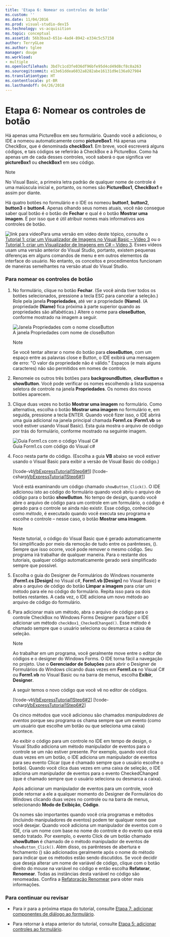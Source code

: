 ```yaml
---
title: 'Etapa 6: Nomear os controles de botão'
ms.custom: ''
ms.date: 11/04/2016
ms.prod: visual-studio-dev15
ms.technology: vs-acquisition
ms.topic: conceptual
ms.assetid: 56b3baa3-651e-4ad4-8942-e334c5c57158
author: TerryGLee
ms.author: tglee
manager: douge
ms.workload:
- multiple
ms.openlocfilehash: 3bd7c1cd3fe036df96bfe95d4cd49d8cf8c8a263
ms.sourcegitcommit: e13e61ddea6032a8282abe16131d9e136a927984
ms.translationtype: HT
ms.contentlocale: pt-BR
ms.lasthandoff: 04/26/2018
---
```

# <a name="step-6-name-your-button-controls"></a>Etapa 6: Nomear os controles de botão
Há apenas uma PictureBox em seu formulário. Quando você a adicionou, o IDE a nomeou automaticamente como **pictureBox1**. Há apenas uma CheckBox, que é denominada **checkBox1**. Em breve, você escreverá alguns códigos, e tais códigos se referirão à CheckBox e à PictureBox. Como há apenas um de cada desses controles, você saberá o que significa ver **pictureBox1** ou **checkBox1** em seu código.  

> [!NOTE]
>  No Visual Basic, a primeira letra padrão de qualquer nome de controle é uma maiúscula inicial e, portanto, os nomes são **PictureBox1**, **CheckBox1** e assim por diante.  

 Há quatro botões no formulário e o IDE os nomeou **button1**, **button2**, **button3** e **button4**. Apenas olhando seus nomes atuais, você não consegue saber qual botão é o botão de **Fechar** e qual é o botão **Mostrar uma imagem**. É por isso que é útil atribuir nomes mais informativos aos controles de botão.  

 ![link para vídeo](../data-tools/media/playvideo.gif "PlayVideo")Para uma versão em vídeo deste tópico, consulte o [Tutorial 1: criar um Visualizador de Imagens no Visual Basic – Vídeo 3](http://go.microsoft.com/fwlink/?LinkId=205213) ou o [Tutorial 1: criar um Visualizador de Imagens em C# – Vídeo 3](http://go.microsoft.com/fwlink/?LinkId=205202). Esses vídeos usam uma versão anterior do Visual Studio, portanto, existem pequenas diferenças em alguns comandos de menu e em outros elementos da interface do usuário. No entanto, os conceitos e procedimentos funcionam de maneiras semelhantes na versão atual do Visual Studio.  

### <a name="to-name-your-button-controls"></a>Para nomear os controles de botão  

1.  No formulário, clique no botão **Fechar**. (Se você ainda tiver todos os botões selecionados, pressione a tecla ESC para cancelar a seleção.) Role pela janela **Propriedades**, até ver a propriedade **(Name)**. (A propriedade **(Name)** fica próxima à parte superior quando as propriedades são alfabéticas.) Altere o nome para **closeButton**, conforme mostrado na imagem a seguir.  

     ![Janela Propriedades com o nome closeButton](../ide/media/express_setnameproperty.png "Express_SetNameProperty")  
A janela Propriedades com nome de closeButton  

    > [!NOTE]
    >  Se você tentar alterar o nome do botão para **closeButton**, com um espaço entre as palavras close e Button, o IDE exibirá uma mensagem de erro: "O valor da propriedade não é válido." Espaços (e mais alguns caracteres) não são permitidos em nomes de controle.  

2.  Renomeie os outros três botões para **backgroundButton**, **clearButton** e **showButton**. Você pode verificar os nomes escolhendo a lista suspensa seletora de controle na janela **Propriedades**. Os nomes dos novos botões aparecem.  

3.  Clique duas vezes no botão **Mostrar uma imagem** no formulário. Como alternativa, escolha o botão **Mostrar uma imagem** no formulário e, em seguida, pressione a tecla ENTER. Quando você fizer isso, o IDE abrirá uma guia adicional na janela principal chamada **Form1.cs** (**Form1.vb** se você estiver usando Visual Basic). Esta guia mostra o arquivo de código por trás do formulário, conforme mostrado na seguinte imagem.  

     ![Guia Form1.cs com o código Visual C&#35;](../ide/media/express_showbuttoncode.png "Express_ShowButtonCode")  
Guia Form1.cs com código do Visual c#  

4.  Foco nesta parte do código. (Escolha a guia **VB** abaixo se você estiver usando o Visual Basic para exibir a versão de Visual Basic do código.)  

     [!code-vb[VbExpressTutorial1Step6#1](../ide/codesnippet/VisualBasic/step-6-name-your-button-controls_1.vb)]
     [!code-csharp[VbExpressTutorial1Step6#1](../ide/codesnippet/CSharp/step-6-name-your-button-controls_1.cs)]  

     Você está examinando um código chamado `showButton_Click()`. O IDE adicionou isto ao código do formulário quando você abriu o arquivo de código para o botão **showButton**. No tempo de design, quando você abre o arquivo de código para um controle em um formulário, o código é gerado para o controle se ainda não existir. Esse código, conhecido como *método*, é executado quando você executa seu programa e escolhe o controle – nesse caso, o botão **Mostrar uma imagem**.  

    > [!NOTE]
    >  Neste tutorial, o código do Visual Basic que é gerado automaticamente foi simplificado por meio da remoção de tudo entre os parênteses, (). Sempre que isso ocorre, você pode remover o mesmo código. Seu programa irá trabalhar de qualquer maneira. Para o restante dos tutoriais, qualquer código automaticamente gerado será simplificado sempre que possível.  

5.  Escolha o guia do Designer de Formulários do Windows novamente (**Form1.cs [Design]** no Visual c#, **Form1.vb [Design]** no Visual Basic) e abra o arquivo de código do botão **Limpar a imagem** para criar um método para ele no código do formulário. Repita isso para os dois botões restantes. A cada vez, o IDE adiciona um novo método ao arquivo de código do formulário.  

6.  Para adicionar mais um método, abra o arquivo de código para o controle CheckBox no Windows Forms Designer para fazer o IDE adicionar um método `checkBox1_CheckedChanged()`. Esse método é chamado sempre que o usuário seleciona ou desmarca a caixa de seleção.  

    > [!NOTE]
    >  Ao trabalhar em um programa, você geralmente move entre o editor de códigos e o designer do Windows Forms. O IDE torna fácil a navegação no projeto. Use o **Gerenciador de Soluções** para abrir o Designer de Formulários do Windows clicando duas vezes em **Form1.cs** no Visual C# ou **Form1.vb** no Visual Basic ou na barra de menus, escolha **Exibir**, **Designer**.  

     A seguir temos o novo código que você vê no editor de códigos.  

     [!code-vb[VbExpressTutorial1Step6#2](../ide/codesnippet/VisualBasic/step-6-name-your-button-controls_2.vb)]
     [!code-csharp[VbExpressTutorial1Step6#2](../ide/codesnippet/CSharp/step-6-name-your-button-controls_2.cs)]  

     Os cinco métodos que você adicionou são chamados *manipuladores de eventos* porque seu programa os chama sempre que um evento (como um usuário que escolhe um botão ou que seleciona uma caixa) acontece.  

     Ao exibir o código para um controle no IDE em tempo de design, o Visual Studio adiciona um método manipulador de eventos para o controle se um não estiver presente. Por exemplo, quando você clica duas vezes em um botão, o IDE adiciona um manipulador de eventos para seu evento Clicar (que é chamado sempre que o usuário escolhe o botão). Quando você clica duas vezes em uma caixa de seleção, o IDE adiciona um manipulador de eventos para o evento CheckedChanged (que é chamado sempre que o usuário seleciona ou desmarca a caixa).  

     Após adicionar um manipulador de eventos para um controle, você pode retornar a ele a qualquer momento do Designer de Formulários do Windows clicando duas vezes no controle ou na barra de menus, selecionando **Modo de Exibição**, **Código**.  

     Os nomes são importantes quando você cria programas e métodos (incluindo manipuladores de eventos) podem ter qualquer nome que você desejar. Quando você adiciona um manipulador de eventos com o IDE, cria um nome com base no nome do controle e do evento que está sendo tratado. Por exemplo, o evento Click de um botão chamado **showButton** é chamado de o método manipulador de eventos de `showButton_Click()`. Além disso, os parênteses de abertura e fechamento () são adicionados geralmente após o nome do método para indicar que os métodos estão sendo discutidos. Se você decidir que deseja alterar um nome de variável de código, clique com o botão direito do mouse na variável no código e então escolha **Refatorar**, **Renomear**. Todas as instâncias desta variável no código são renomeadas. Confira a [Refatoração Renomear](../ide/reference/rename.md) para obter mais informações.

### <a name="to-continue-or-review"></a>Para continuar ou revisar  

-   Para ir para a próxima etapa do tutorial, consulte [Etapa 7: adicionar componentes de diálogo ao formulário](../ide/step-7-add-dialog-components-to-your-form.md).  

-   Para retornar à etapa anterior do tutorial, consulte [Etapa 5: adicionar controles ao formulário](../ide/step-5-add-controls-to-your-form.md).
